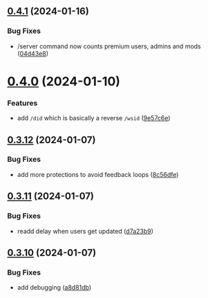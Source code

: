 ## [0.4.1](https://github.com/Torwent/wasp-discord/compare/v0.4.0...v0.4.1) (2024-01-16)


### Bug Fixes

* /server command now counts premium users, admins and mods ([04d43e8](https://github.com/Torwent/wasp-discord/commit/04d43e8ca3bd8168dc1da15e20fa20790ca1de92))



# [0.4.0](https://github.com/Torwent/wasp-discord/compare/v0.3.12...v0.4.0) (2024-01-10)


### Features

* add `/did` which is basically a reverse `/wsid` ([9e57c6e](https://github.com/Torwent/wasp-discord/commit/9e57c6e87e2a906729ed5ed22ff99d89d165eba2))



## [0.3.12](https://github.com/Torwent/wasp-discord/compare/v0.3.11...v0.3.12) (2024-01-07)


### Bug Fixes

* add more protections to avoid feedback loops ([8c56dfe](https://github.com/Torwent/wasp-discord/commit/8c56dfebc10b121884bc9481fbd3f5e896443117))



## [0.3.11](https://github.com/Torwent/wasp-discord/compare/v0.3.10...v0.3.11) (2024-01-07)


### Bug Fixes

* readd delay when users get updated ([d7a23b9](https://github.com/Torwent/wasp-discord/commit/d7a23b9a79eeb7dd8aa121567e6529f5d9593cfc))



## [0.3.10](https://github.com/Torwent/wasp-discord/compare/v0.3.9...v0.3.10) (2024-01-07)


### Bug Fixes

* add debugging ([a8d81db](https://github.com/Torwent/wasp-discord/commit/a8d81db42d0eed4e94b4bf9f31bbb9ef8d61b715))



